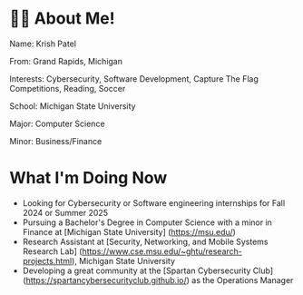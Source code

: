 # 🙋‍♂️ About Me!

Name:
Krish Patel

From: 
Grand Rapids, Michigan

Interests: 
Cybersecurity, Software Development, Capture The Flag Competitions, Reading, Soccer

School: 
Michigan State University

Major: 
Computer Science

Minor: 
Business/Finance



#  What I'm Doing Now

- Looking for Cybersecurity or Software engineering internships for Fall 2024 or Summer 2025
- Pursuing a Bachelor's Degree in Computer Science with a minor in Finance at [Michigan State University] (https://msu.edu/)
- Research Assistant at [Security, Networking, and Mobile Systems Research Lab] (https://www.cse.msu.edu/~ghtu/research-projects.html), Michigan State University
- Developing a great community at the [Spartan Cybersecurity Club] (https://spartancybersecurityclub.github.io/) as the Operations Manager
  
        
